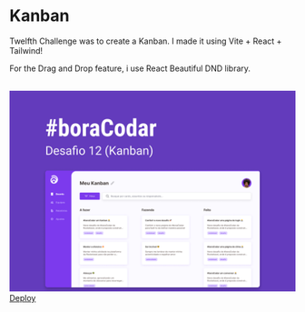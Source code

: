 <h1><strong>Kanban</strong></h1>

<p>Twelfth Challenge was to create a Kanban. I made it using Vite + React + Tailwind!</p>
<p>For the Drag and Drop feature, i use React Beautiful DND library.</p>
<br>

<img src='./src/assets/capa.png'>

<br>
<a href='https://kanban-challenge12.vercel.app/' target='_blank'>Deploy</a>